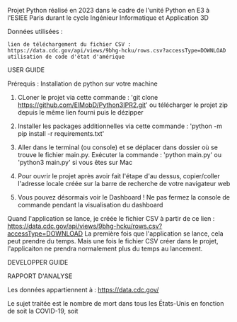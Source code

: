Projet Python réalisé en 2023 dans le cadre de l'unité Python en E3 à l'ESIEE Paris durant le cycle Ingénieur Informatique et Application 3D

Données utilisées : 

    lien de téléchargement du fichier CSV : https://data.cdc.gov/api/views/9bhg-hcku/rows.csv?accessType=DOWNLOAD
    utilisation de code d'état d'amérique


USER GUIDE

Prérequis : Installation de python sur votre machine

1. CLoner le projet via cette commande : 'git clone https://github.com/ElMobD/Python3IPR2.git' ou télécharger le projet zip depuis le même lien fourni puis le dézipper

2. Installer les packages additionnelles via cette commande : 'python -m pip install -r requirements.txt'

3. Aller dans le terminal (ou console) et se déplacer dans dossier où se trouve le fichier main.py. Exécuter la commande : 'python main.py' ou 'python3 main.py' si vous êtes sur Mac

4. Pour ouvrir le projet après avoir fait l'étape d'au dessus, copier/coller l'adresse locale créée sur la barre de recherche de votre navigateur web

5. Vous pouvez désormais voir le Dashboard ! Ne pas fermez la console de commande pendant la visualisation du dashboard

Quand l'application se lance, je créée le fichier CSV à partir de ce lien : https://data.cdc.gov/api/views/9bhg-hcku/rows.csv?accessType=DOWNLOAD
La première fois que l'application se lance, cela peut prendre du temps. Mais une fois le fichier CSV créer dans le projet, l'applicaiton ne prendra normalement plus du temps au lancement. 

DEVELOPPER GUIDE

RAPPORT D'ANALYSE

Les données appartiennent à : https://data.cdc.gov/

Le sujet traitée est le nombre de mort dans tous les États-Unis en fonction de soit la COVID-19, soit  